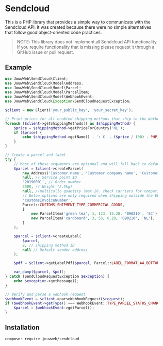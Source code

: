 # Sendcloud

This is a PHP library that provides a simple way to communicate with the Sendcloud API. It was created because there
were no simple alternatives that follow good object-oriented code practices.

> NOTE: This library does not implement all Sendcloud API functionality. If you require functionality that is missing
please request it through a GitHub issue or pull request.

## Example

```php
use JouwWeb\SendCloud\Client;
use JouwWeb\SendCloud\Model\Address;
use JouwWeb\SendCloud\Model\Parcel;
use JouwWeb\SendCloud\Model\ParcelItem;
use JouwWeb\SendCloud\Model\WebhookEvent;
use JouwWeb\SendCloud\Exception\SendCloudRequestException;

$client = new Client('your_public_key', 'your_secret_key');

// Print prices for all enabled shipping methods that ship to the Netherlands
foreach ($client->getShippingMethods() as $shippingMethod) {
    $price = $shippingMethod->getPriceForCountry('NL');
    if ($price) {
        echo $shippingMethod->getName() . ': €' . ($price / 100) . PHP_EOL;
    }
}

// Create a parcel and label
try {
    // Most of these arguments are optional and will fall back to defaults configured in Sendcloud
    $parcel = $client->createParcel(
        new Address('Customer name', 'Customer company name', 'Customer street', '4A', 'City', '9999ZZ', 'NL', 'test@test.test', '+31612345678'),
        null, // Service point ID
        '20190001', // Order number
        2500, // Weight (2.5kg)
        null, //multicollo quantity (max 20. check carriers for compatibility)
        // Below options are only required when shipping outside the EU
        'customsInvoiceNumber',
        Parcel::CUSTOMS_SHIPMENT_TYPE_COMMERCIAL_GOODS,
        [
            new ParcelItem('green tea', 1, 123, 15.20, '090210', 'EC'),
            new ParcelItem('cardboard', 3, 50, 0.20, '090210', 'NL'),
        ]
    );

    $parcel = $client->createLabel(
        $parcel,
        8, // Shipping method ID
        null // Default sender address
    );

    $pdf = $client->getLabelPdf($parcel, Parcel::LABEL_FORMAT_A4_BOTTOM_RIGHT);

    var_dump($parcel, $pdf);
} catch (SendCloudRequestException $exception) {
    echo $exception->getMessage();
}

// Verify and parse a webhook request
$webhookEvent = $client->parseWebhookRequest($request);
if ($webhookEvent->getType() === WebhookEvent::TYPE_PARCEL_STATUS_CHANGED) {
    $parcel = $webhookEvent->getParcel();
}
```

## Installation
`composer require jouwweb/sendcloud`
